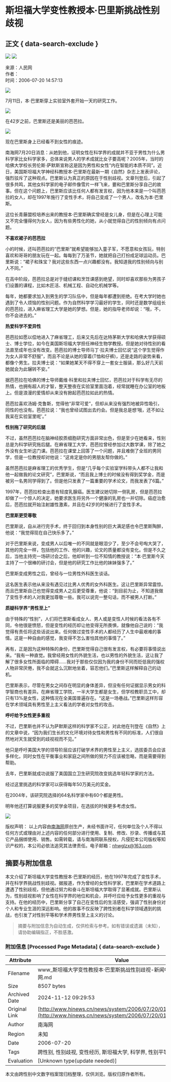 # 斯坦福大学变性教授本·巴里斯挑战性别歧视

## 正文 { data-search-exclude }


![](http://www.hinews.cn/pic/0/15/80/89/15808921_882584.jpg)
![](http://www.hinews.cn/pic/0/13/75/76/13757635_748012.png)

来源：人民网  
作者：  
时间：2006-07-20 14:57:13

![](http://www.hinews.cn/pic/0/10/00/18/10001895_982829.jpg)

7月11日，本·巴里斯穿上实验室外套开始一天的研究工作。

![](http://www.hinews.cn/pic/0/10/00/18/10001896_375758.jpg)

在42岁之前，巴里斯还是美丽的芭芭拉。

![](http://www.hinews.cn/pic/0/10/00/18/10001897_576782.jpg)

现在巴里斯身上已经看不到女性的痕迹。

南海网7月20日消息：从她到他，证明女性在科学界的成就并不亚于男性为什么男科学家比女科学家多，总体来说男人的学术成就比女子要高呢？2005年，当时的哈佛大学校长劳伦斯·萨默斯宣称这是因为男性和女性“内在智能的本质不同”。近日，美国斯坦福大学神经科教授本·巴里斯在最新一期《自然》杂志上发表评论，强烈驳斥了这种观点。巴里斯认为真正的原因在于性别歧视。文章刊登后，引起了很多共鸣，其他女科学家的电子邮件像雪片一样飞来，要和巴里斯分享自己的故事。但在这个问题上，巴里斯应该比任何人都有发言权，因为他本来是一个叫芭芭拉的女人，却在1997年施行了变性手术，将自己变成了一个男人，改名为本·巴里斯。

这位长青藤盟校培养出来的教授本·巴里斯确实曾经是女儿身，但是在心理上可能又不完全懂得何为女人，因为有些男性化的她，从小就觉得自己的性别倾向有点问题。

**不喜欢裙子的芭芭拉**

小的时候，还叫芭芭拉的“巴里斯”就希望能够加入童子军，不愿意和女孩玩，特别喜欢和哥哥的朋友玩在一起。每每到了万圣节，她就把自己打扮成足球运动员。巴里斯说：“裙子和珠宝？我对这些东西一点兴趣都没有。我知道我的性别倾向与别人不同。”

在高中阶段，芭芭拉总是对于缝纫课和烹饪课感到绝望，同时却喜欢那些为男孩子们设置的课程，比如木匠活、机械工程、自动化机械学等。

每年，她都要求加入到男生的学习队伍中，但是每年都遭到拒绝。在考大学时她也遇到了令人烦恼的性别问题。作为自然科学学习最好的学生，同时还是数学组组长的芭芭拉，进入麻省理工大学是她的梦想。但是，她的指导老师却说：“哦，不，你不会进去的。”

**热爱科学不爱异性**

芭芭拉如愿以偿地进入了麻省理工，后来又先后在达特茅斯大学和哈佛大学获得硕士、博士学位，如今在美国斯坦福大学担任神经生物学教授。但是她对待性别的看法直至成年也没有改变。芭芭拉的博士导师马丁·拉夫博士回忆说“这个学生觉得作为女人非常不舒服”，而且不论是从她的穿着(T恤和仔裤)，还是走路的姿势来看，都像个男生。拉夫博士说：“如果她某天不得不穿上一套女士服装，那么好几天前她就会为此辗转不安。”

据芭芭拉在哈佛的博士导师戴维·科里和拉夫博士回忆，芭芭拉对于科学有无尽的热情，也拥有超人的才智，整天整夜在实验室里面泡着，经常就睡在办公室的地板上。但是浪漫的爱情却从来没有掀起芭芭拉如此的热情。

芭芭拉喜欢汤姆·克鲁斯，觉得他“非常可爱”，但却从来没有强烈地被异性吸引，同性的也没有。芭芭拉说：“我也曾经试图出去约会。但是我总是想‘哦，还不如让我呆在实验室里呢’。”

**性别拖了研究的后腿**

不过，虽然芭芭拉在脑神经胶质细胞研究方面非常出色，但是至少在她看来，性别总是为科学研究拖后腿。在麻省理工大学，芭芭拉曾经参加过大数学课，除了她之外没有女生听这门课。芭芭拉在课堂上回答了一个问题，并且难倒了全班的男同学，但是一位教授却对他说：“这肯定是你的男朋友帮你做的。”

虽然芭芭拉是麻省理工的优秀学生，但是“几乎每个实验室学科带头人都不让我和他一起做我的论文研究”，巴里斯说，“而且我上博士的时候没有得到奖学金，而是被另一名男同学得到了。但是他只发表了一篇重要的学术论文，而我发表了6篇。”

1997年，芭芭拉检查出患有轻度乳腺癌。医生建议她切除一侧乳房，但是芭芭拉却做了一个惊人的决定，她要求医生将另外一个健康的乳房也一并切除。癌症治愈后，芭芭拉就开始注射雄性激素，并且在42岁的时候进行了变性手术。

**巴里斯更受尊敬**

巴里斯说，自从进行完手术，终于回归到本身性别的巨大满足感也令巴里斯陶醉，他说：“我觉得现在自己快乐多了。”

对于巴里斯来说，变成男人以后唯一的不同就是眼泪少了，至少不会号啕大哭了，其他的完全一样，包括他的工作、他的兴趣，论文的质量都没有变化。但是不久之后，当他主持完一场研讨会之后，他却听到一位不知情的教授说：“本·巴里斯今天主持了一个很棒的研讨会，但是他的研究工作比他的妹妹强多了。”

巴里斯变成男性之后，曾经与一位男性外科医生谈话。

这名医生表示他从来没有遇见过比男人优秀的女外科医生。这让巴里斯异常震惊。而且巴里斯自己也觉得变成男人之后更受尊重，他说：“到目前为止，不知道我做了变性手术的人对我更加尊敬一些。我可以说完一整句话，而不被男人打断。”

**质疑科学界“男性至上”**

由于特殊的“性别”，人们将巴里斯看成女人、男人或是变性人时候的看法各有不同，令他很是愤怒，但是变性的经历却让他变得无所畏惧，就像他自己说的：“我觉得有责任将这些话说出来。任何做过变性手术的人都经历了人生中最艰难的事情。这是一种自由的感觉，我变得不怎么害怕其他的事情了。”

再有，正是因为这种特殊的身份，巴里斯觉得自己很有发言权，有必要将事情说出来。“我有一种直觉。我曾经用女性的外貌生活，也以男性的外貌生活，这让我了解了很多女性所面临的障碍……我对于那些仅仅因为我的身份不同而贬低我的强权人物非常厌倦，我不会就这么沉默地坐着，容忍他们。”巴里斯这样解释自己的动机。

巴里斯表示，尽管在男女之间存在明显的身体差异，但没有任何证据显示男女的科学智商也有差异。在麻省理工学院，一半大学生都是女生，但学校教职员工中，却只有13%是女性，这种情况在全美国普遍存在。“这是一场巷战。”巴里斯这样形容在学术领域具有男性至上主义看法的学者对女性的攻击。

**呼吁给予女性更多重视**

不过，巴里斯也并不认为萨默斯这样的科学家不公正，对此他在刊登在《自然》上的文章中说，“因为我们生长的文化环境对待女性和男性有不同的标准，人们很自然地对天生就受到的歧视视而不见。”

他只是呼吁美国大学的领导阶层应该打破学术界的男性至上主义，选拔委员会应该多样化，同时女性在平衡事业和家庭之间所做的努力不应该被忽略，而是需要得到帮助。

去年，巴里斯就成功说服了美国国立卫生研究院改变挑选年轻科学家的方法。

经过这里挑选的科学家可以获得每年50万美元的奖金。

在2004年，该研究院选择的64名科学家中有60个都是男性。

明年他还打算说服更多的奖学金项目，在选拔的时候更多考虑女性。

![](http://www.hinews.cn/news/images/d_shix.jpg)

版权声明： 以上内容由[南海网](http://www.hinews.cn/)原创生产，未经书面许可，任何单位及个人不得以任何方式或理由对上述内容的任何部分进行使用、复制、修改、抄录、传播或与其它产品捆绑使用、销售。如需转载，请与南海网联系授权，凡侵犯本公司版权等知识产权的，本公司必依法追究其法律责任。电子邮箱：nhwglzx@163.com.

## 摘要与附加信息

<!-- tcd_abstract -->
本文介绍了斯坦福大学变性教授本·巴里斯的经历，他在1997年完成了变性手术，并在科学界挑战性别歧视。据报道，作为曾经的女性科学家，巴里斯在学术道路上遭遇了性别歧视，但他通过努力和奋斗在斯坦福大学取得了显著成就。巴里斯认为，性别歧视影响了女性在科学界的地位和机会，并呼吁应给予女性更多的重视与支持。在他的经历中，巴里斯分享了自己在变性后的生活感受，强调了性别身份对个人和专业生涯的深远影响。他的故事不仅反映了跨性别者在科学领域遇到的挑战，也引发了对性别平等和学术界男性至上主义的讨论。
<!-- tcd_abstract_end -->

> 摘要与附加信息为自动生成，仅供检索与参考。如有错误或遗漏（未知），请协助编辑指正，不胜感激。

### 附加信息 [Processed Page Metadata] { data-search-exclude }

| Attribute       | Value                                  |
|-----------------|----------------------------------------|
| Filename        | www_斯坦福大学变性教授本·巴里斯挑战性别歧视-新闻中心_-_南海网.md                             |
| Size            | 8507 bytes                           |
| Archived Date   | 2024-11-12 09:29:53                             |
| Original Link   | [http://www.hinews.cn/news/system/2006/07/20/010003256.shtml](http://www.hinews.cn/news/system/2006/07/20/010003256.shtml)                       |
| Author          | 南海网                               |
| Region          | 未知                               |
| Date            | 2006-07-20                                 |
| Tags            | 跨性别, 性别歧视, 变性经历, 斯坦福大学, 科学界, 性别平等                                 |
| Evaluation            | [Unknown type(update needed)]                                 |
<!-- tcd_table_end -->

本文由跨性别中文数字档案馆归档整理，仅供浏览。版权归原作者所有。
